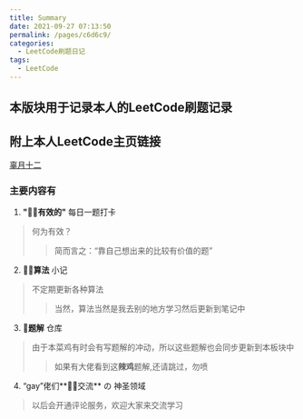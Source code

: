 ```yaml
---
title: Summary
date: 2021-09-27 07:13:50
permalink: /pages/c6d6c9/
categories:
  - LeetCode刷题日记
tags:
  - LeetCode
---
```


## 本版块用于记录本人的LeetCode刷题记录

## 附上本人LeetCode主页链接
[辜月十二](https://leetcode-cn.com/u/nilu_cn/)
### 主要内容有

1. **"🐱‍👓有效的"** 每日一题打卡
  > 何为有效？
  >> 简而言之：“靠自己想出来的比较有价值的题”

2. **🤷‍♀️算法** 小记
  > 不定期更新各种算法
  >> 当然，算法当然是我去别的地方学习然后更新到笔记中

3. **🤔题解** 仓库
  > 由于本菜鸡有时会有写题解的冲动，所以这些题解也会同步更新到本板块中
  >> 如果有大佬看到这**辣鸡**题解,还请跳过，勿喷

4. “gay”佬们**🐱‍🏍交流** の 神圣领域
  > 以后会开通评论服务，欢迎大家来交流学习


